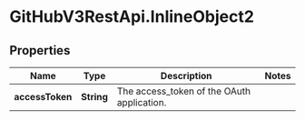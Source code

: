 # GitHubV3RestApi.InlineObject2

## Properties

Name | Type | Description | Notes
------------ | ------------- | ------------- | -------------
**accessToken** | **String** | The access_token of the OAuth application. | 


